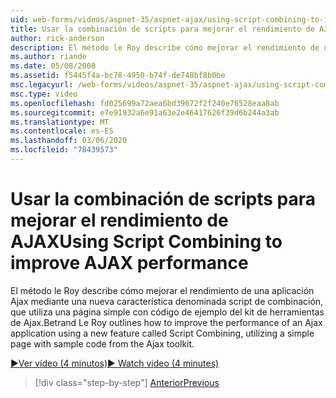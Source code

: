 ```yaml
---
uid: web-forms/videos/aspnet-35/aspnet-ajax/using-script-combining-to-improve-ajax-performance
title: Usar la combinación de scripts para mejorar el rendimiento de AJAX | Microsoft Docs
author: rick-anderson
description: El método le Roy describe cómo mejorar el rendimiento de una aplicación AJAX usando una nueva característica llamada combinación de scripts, mediante una página simple con samp...
ms.author: riande
ms.date: 05/08/2008
ms.assetid: f5445f4a-bc78-4950-b74f-de748bf8b0be
msc.legacyurl: /web-forms/videos/aspnet-35/aspnet-ajax/using-script-combining-to-improve-ajax-performance
msc.type: video
ms.openlocfilehash: fd025699a72aea6bd39672f2f240e76528eaa8ab
ms.sourcegitcommit: e7e91932a6e91a63e2e46417626f39d6b244a3ab
ms.translationtype: MT
ms.contentlocale: es-ES
ms.lasthandoff: 03/06/2020
ms.locfileid: "78439573"
---
```

# <a name="using-script-combining-to-improve-ajax-performance"></a><span data-ttu-id="cde72-103">Usar la combinación de scripts para mejorar el rendimiento de AJAX</span><span class="sxs-lookup"><span data-stu-id="cde72-103">Using Script Combining to improve AJAX performance</span></span>

<span data-ttu-id="cde72-104">El método le Roy describe cómo mejorar el rendimiento de una aplicación Ajax mediante una nueva característica denominada script de combinación, que utiliza una página simple con código de ejemplo del kit de herramientas de Ajax.</span><span class="sxs-lookup"><span data-stu-id="cde72-104">Betrand Le Roy outlines how to improve the performance of an Ajax application using a new feature called Script Combining, utilizing a simple page with sample code from the Ajax toolkit.</span></span>

[<span data-ttu-id="cde72-105">&#9654;Ver vídeo (4 minutos)</span><span class="sxs-lookup"><span data-stu-id="cde72-105">&#9654; Watch video (4 minutes)</span></span>](https://channel9.msdn.com/Blogs/ASP-NET-Site-Videos/using-script-combining-to-improve-ajax-performance)

> [!div class="step-by-step"]
> [<span data-ttu-id="cde72-106">Anterior</span><span class="sxs-lookup"><span data-stu-id="cde72-106">Previous</span></span>](introduction-to-aspnet-ajax-history.md)
